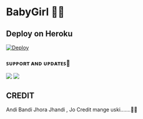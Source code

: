 # BabyGirl 🥳💜



 ## Deploy on Heroku 
    
[![Deploy](https://www.herokucdn.com/deploy/button.svg)](https://heroku.com/deploy?template=https://github.com/weRepo/warriorbot)

### ꜱᴜᴘᴘᴏʀᴛ ᴀɴᴅ ᴜᴘᴅᴀᴛᴇꜱ🎑
<a href="https://t.me/desk_babygirl"><img src="https://img.shields.io/badge/Join-Group%20Support-blue.svg?style=for-the-badge&logo=Telegram"></a> <a href="https://t.me/BabyGirl_updates"><img src="https://img.shields.io/badge/Join-Updates%20Channel-blue.svg?style=for-the-badge&logo=Telegram"></a>


## CREDIT 

 Andi Bandi Jhora Jhandi , Jo Credit mange uski.......🤣🤣


